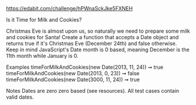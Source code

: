 https://edabit.com/challenge/hPWnaSckJke5FXNEH

Is it Time for Milk and Cookies?

Christmas Eve is almost upon us, so naturally we need to prepare some milk and cookies for Santa! Create a function that accepts a Date object and returns true if it's Christmas Eve (December 24th) and false otherwise. Keep in mind JavaScript's Date month is 0 based, meaning December is the 11th month while January is 0.

Examples
timeForMilkAndCookies(new Date(2013, 11, 24)) ➞ true
timeForMilkAndCookies(new Date(2013, 0, 23)) ➞ false
timeForMilkAndCookies(new Date(3000, 11, 24)) ➞ true

Notes
Dates are zero zero based (see resources).
All test cases contain valid dates.
